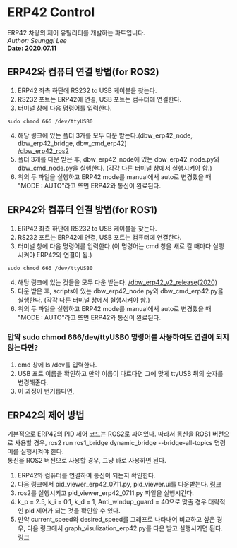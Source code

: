 # ERP42 Control
ERP42 차량의 제어 유틸리티를 개발하는 파트입니다.  
_Author: Seunggi Lee_  
__Date: 2020.07.11__  

## ERP42와 컴퓨터 연결 방법(for ROS2)
1. ERP42 좌측 하단에 RS232 to USB 케이블을 찾는다.
2. RS232 포트는 ERP42에 연결, USB 포트는 컴퓨터에 연결한다. 
3. 터미널 창에 다음 명령어를 입력한다.
```
sudo chmod 666 /dev/ttyUSB0
```
4. 해당 링크에 있는 폴더 3개를 모두 다운 받는다.(dbw_erp42_node, dbw_erp42_bridge, dbw_cmd_erp42)  
[/dbw_erp42_ros2](https://github.com/DGIST-ARTIV/ARTIV_Communication/tree/master/dbw_erp42/dbw_erp42_ros2)
5. 폴더 3개를 다운 받은 후, dbw_erp42_node에 있는 dbw_erp42_node.py와 dbw_cmd_node.py을 실행한다. (각각 다른 터미널 창에서 실행시켜야 함.)
6. 위의 두 파일을 실행하고 ERP42 mode를 manual에서 auto로 변경했을 때 "MODE : AUTO"라고 뜨면 ERP42와 통신이 완료된다.

## ERP42와 컴퓨터 연결 방법(for ROS1)
1. ERP42 좌측 하단에 RS232 to USB 케이블을 찾는다.
2. RS232 포트는 ERP42에 연결, USB 포트는 컴퓨터에 연결한다. 
3. 터미널 창에 다음 명령어를 입력한다.(이 명령어는 cmd 창을 새로 킬 때마다 실행시켜야 ERP42와 연결이 됨.)
```
sudo chmod 666 /dev/ttyUSB0
```
4. 해당 링크에 있는 것들을 모두 다운 받는다.
[/dbw_erp42_v2_release(2020)](https://github.com/DGIST-ARTIV/ARTIV_Communication/tree/master/dbw_erp42/dbw_erp42_v2_release(2020))
5. 다운 받은 후, scripts에 있는 dbw_erp42_node.py와 dbw_cmd_erp42.py을 실행한다. (각각 다른 터미널 창에서 실행시켜야 함.)
6. 위의 두 파일을 실행하고 ERP42 mode를 manual에서 auto로 변경했을 때 "MODE : AUTO"라고 뜨면 ERP42와 통신이 완료된다.

### 만약 sudo chmod 666/dev/ttyUSB0 명령어를 사용하여도 연결이 되지 않는다면?
1. cmd 창에 ls /dev를 입력한다.
2. USB 포트 이름을 확인하고 만약 이름이 다르다면 그에 맞게 ttyUSB 뒤의 숫자를 변경해준다.
3. 이 과정이 번거롭다면, 

## ERP42의 제어 방법  
기본적으로 ERP42의 PID 제어 코드는 ROS2로 짜여있다. 따라서 통신을 ROS1 버전으로 사용할 경우, ros2 run ros1_bridge dynamic_bridge --bridge-all-topics 명령어를 실행시켜야 한다.  
통신을 ROS2 버전으로 사용할 경우, 그냥 바로 사용하면 된다.
1. ERP42와 컴퓨터를 연결하여 통신이 되는지 확인한다.
2. 다음 링크에서 pid_viewer_erp42_0711.py, pid_viewer.ui를 다운받는다. [링크](./pid_ui_erp42/0711)
3. ros2를 실행시키고 pid_viewer_erp42_0711.py 파일을 실행시킨다.
4. k_p = 2.5, k_i = 0.1, k_d = 1, Anti_windup_guard = 40으로 맞출 경우 대략적인 pid 제어가 되는 것을 확인할 수 있다.
5. 만약 current_speed와 desired_speed를 그래프로 나타내어 비교하고 싶은 경우, 다음 링크에서 graph_visulization_erp42.py를 다운 받고 실행시키면 된다. [링크](./pid_graph_erp42/graph_visulization_erp42.py)
